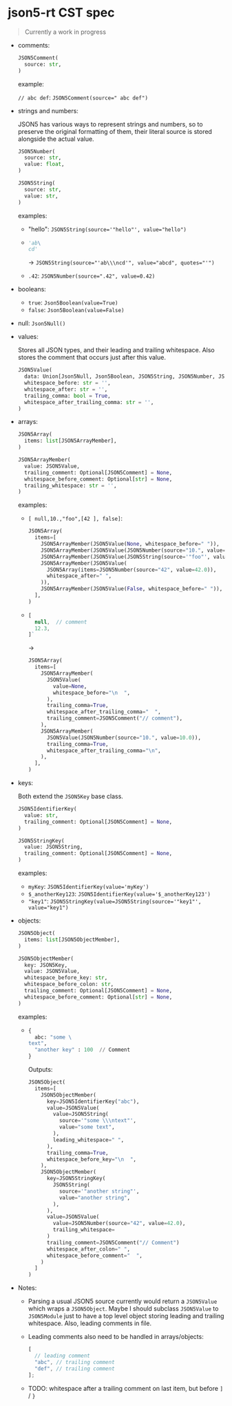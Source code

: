 # json5-rt CST spec

> Currently a work in progress

- comments:

  ```python
  JSON5Comment(
    source: str,
  )
  ```

  example:

  `// abc def`: `JSON5Comment(source=" abc def")`

- strings and numbers:

  JSON5 has various ways to represent strings and numbers, so to preserve the
  original formatting of them, their literal source is stored alongside the
  actual value.

  ```python
  JSON5Number(
    source: str,
    value: float,
  )
  ```

  ```python
  JSON5String(
    source: str,
    value: str,
  )
  ```

  examples:

  - "hello": `JSON5String(source='"hello"', value="hello")`

  - ```python
    'ab\
    cd'
    ```

    -> `JSON5String(source="'ab\\\ncd'", value="abcd", quotes="'")`

  - `.42`: `JSON5Number(source=".42", value=0.42)`

- booleans:

  - `true`: `Json5Boolean(value=True)`
  - `false`: `Json5Boolean(value=False)`

- null: `Json5Null()`

- values:

  Stores all JSON types, and their leading and trailing whitespace. Also stores
  the comment that occurs just after this value.

  ```python
  JSON5Value(
    data: Union[Json5Null, Json5Boolean, JSON5String, JSON5Number, JSON5Array, JSON5Object],
    whitespace_before: str = '',
    whitespace_after: str = '',
    trailing_comma: bool = True,
    whitespace_after_trailing_comma: str = '',
  )
  ```

- arrays:

  ```python
  JSON5Array(
    items: list[JSON5ArrayMember],
  )
  ```

  ```python
  JSON5ArrayMember(
    value: JSON5Value,
    trailing_comment: Optional[JSON5Comment] = None,
    whitespace_before_comment: Optional[str] = None,
    trailing_whitespace: str = '',
  )
  ```

  examples:

  - `[ null,10.,"foo",[42 ], false]`:

    ```python
    JSON5Array(
      items=[
        JSON5ArrayMember(JSON5Value(None, whitespace_before=" ")),
        JSON5ArrayMember(JSON5Value(JSON5Number(source="10.", value=10.0))),
        JSON5ArrayMember(JSON5Value(JSON5String(source='"foo"', value="foo"))),
        JSON5ArrayMember(JSON5Value(
          JSON5Array(items=JSON5Number(source="42", value=42.0)),
          whitespace_after=" ",
        )),
        JSON5ArrayMember(JSON5Value(False, whitespace_before=" ")),
      ],
    )
    ```

  - ```javascript
    [
      null,  // comment
      12.3,
    ]`
    ```

    ->

    ```python
    JSON5Array(
      items=[
        JSON5ArrayMember(
          JSON5Value(
            value=None,
            whitespace_before="\n  ",
          ),
          trailing_comma=True,
          whitespace_after_trailing_comma="  ",
          trailing_comment=JSON5Comment("// comment"),
        ),
        JSON5ArrayMember(
          JSON5Value(JSON5Number(source="10.", value=10.0)),
          trailing_comma=True,
          whitespace_after_trailing_comma="\n",
        ),
      ],
    )
    ```

- keys:

  Both extend the `JSON5Key` base class.

  ```python
  JSON5IdentifierKey(
    value: str,
    trailing_comment: Optional[JSON5Comment] = None,
  )
  ```

  ```python
  JSON5StringKey(
    value: JSON5String,
    trailing_comment: Optional[JSON5Comment] = None,
  )
  ```

  examples:

  - `myKey`: `JSON5IdentifierKey(value='myKey')`
  - `$_anotherKey123`: `JSON5IdentifierKey(value='$_anotherKey123')`
  - `"key1"`: `JSON5StringKey(value=JSON5String(source='"key1"', value="key1")`

- objects:

  ```python
  JSON5Object(
    items: list[JSON5ObjectMember],
  )
  ```

  ```python
  JSON5ObjectMember(
    key: JSON5Key,
    value: JSON5Value,
    whitespace_before_key: str,
    whitespace_before_colon: str,
    trailing_comment: Optional[JSON5Comment] = None,
    whitespace_before_comment: Optional[str] = None,
  )
  ```

  examples:

  - ```python
    {
      abc: "some \
    text",
      "another key" : 100  // Comment
    }
    ```

    Outputs:

    ```python
    JSON5Object(
      items=[
        JSON5ObjectMember(
          key=JSON5IdentifierKey("abc"),
          value=JSON5Value(
            value=JSON5String(
              source='"some \\\ntext"',
              value="some text",
            ),
            leading_whitespace=" ",
          ),
          trailing_comma=True,
          whitespace_before_key="\n  ",
        ),
        JSON5ObjectMember(
          key=JSON5StringKey(
            JSON5String(
              source='"another string"',
              value="another string",
            ),
          ),
          value=JSON5Value(
            value=JSON5Number(source="42", value=42.0),
            trailing_whitespace=
          )
          trailing_comment=JSON5Comment("// Comment")
          whitespace_after_colon=" ",
          whitespace_before_comment="  ",
        )
      ]
    )
    ```

- Notes:

  - Parsing a usual JSON5 source currently would return a `JSON5Value` which
    wraps a `JSON5Object`. Maybe I should subclass `JSON5Value` to `JSON5Module`
    just to have a top level object storing leading and trailing whitespace.
    Also, leading comments in file.

  - Leading comments also need to be handled in arrays/objects:

    ```javascript
    [
      // leading comment
      "abc", // trailing comment
      "def", // trailing comment
    ];
    ```

  - TODO: whitespace after a trailing comment on last item, but before `]` / `}`

